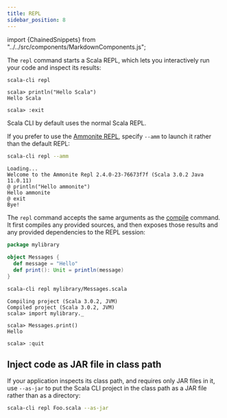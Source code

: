 ```yaml
---
title: REPL
sidebar_position: 8
---
```


import {ChainedSnippets} from "../../src/components/MarkdownComponents.js";

The `repl` command starts a Scala REPL, which lets you interactively run your code and inspect its results:

<ChainedSnippets>

```bash ignore
scala-cli repl
```

```text
scala> println("Hello Scala")
Hello Scala

scala> :exit
```

</ChainedSnippets>

Scala CLI by default uses the normal Scala REPL.

If you prefer to use the [Ammonite REPL](https://ammonite.io/#Ammonite-REPL), specify `--amm` to launch it rather than the default REPL:

<ChainedSnippets>

```bash ignore
scala-cli repl --amm
```

```text
Loading...
Welcome to the Ammonite Repl 2.4.0-23-76673f7f (Scala 3.0.2 Java 11.0.11)
@ println("Hello ammonite")
Hello ammonite
@ exit
Bye!
```

</ChainedSnippets>

The `repl` command accepts the same arguments as the [compile](./compile.md) command. It first compiles any provided sources, and then exposes those results and any provided dependencies to the REPL session:

```scala title=mylibrary/Messages.scala
package mylibrary

object Messages {
  def message = "Hello"
  def print(): Unit = println(message)
}
```

<ChainedSnippets>

```bash ignore
scala-cli repl mylibrary/Messages.scala
```

```text
Compiling project (Scala 3.0.2, JVM)
Compiled project (Scala 3.0.2, JVM)
scala> import mylibrary._

scala> Messages.print()
Hello

scala> :quit
```

</ChainedSnippets>

## Inject code as JAR file in class path

If your application inspects its class path, and requires only JAR files in it, use `--as-jar` to
put the Scala CLI project in the class path as a JAR file rather than as a directory:

```bash ignore
scala-cli repl Foo.scala --as-jar
```
